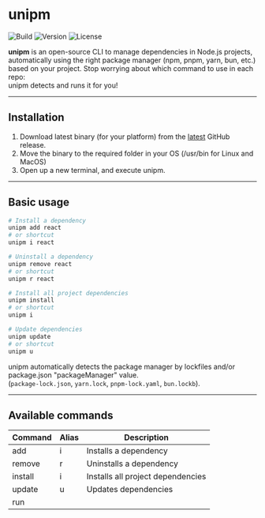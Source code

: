 # unipm

![Build](https://img.shields.io/github/actions/workflow/status/opticalsecurity/unipm/.github/workflows/build.yaml)
![Version](https://img.shields.io/github/v/release/opticalsecurity/unipm)
![License](https://img.shields.io/github/license/opticalsecurity/unipm)

**unipm** is an open-source CLI to manage dependencies in Node.js projects,  
automatically using the right package manager (npm, pnpm, yarn, bun, etc.)  
based on your project. Stop worrying about which command to use in each repo:  
unipm detects and runs it for you!

---

## Installation

1. Download latest binary (for your platform) from the [latest](https://github.com/opticalsecurity/unipm/releases/latest) GitHub release.
2. Move the binary to the required folder in your OS (/usr/bin for Linux and MacOS)
3. Open up a new terminal, and execute unipm.

---

## Basic usage

```bash
# Install a dependency
unipm add react
# or shortcut
unipm i react

# Uninstall a dependency
unipm remove react
# or shortcut
unipm r react

# Install all project dependencies
unipm install
# or shortcut
unipm i

# Update dependencies
unipm update
# or shortcut
unipm u
```

unipm automatically detects the package manager by lockfiles and/or package.json "packageManager" value.  
(`package-lock.json`, `yarn.lock`, `pnpm-lock.yaml`, `bun.lockb`).

---

## Available commands

| Command      | Alias | Description                              |
| ------------ | ----- | ---------------------------------------- |
| add <pkg>    | i     | Installs a dependency                    |
| remove <pkg> | r     | Uninstalls a dependency                  |
| install      | i     | Installs all project dependencies        |
| update       | u     | Updates dependencies                     |
| run <script> |       | Runs a script from package.json          |
| exec <cmd>   | x     | Runs a command using the package manager |

---

## Examples

```bash
# Install express
unipm add express

# Uninstall lodash
unipm remove lodash

# Run a script
unipm run build

# Run a command
unipm exec tsc
```

---

## Versioning

This project uses [Semantic Versioning (semver)](https://semver.org/).  
Example: `1.0.0`

---

## Contributing

All contributions are welcome!  
Open an issue or submit a PR.  
See [CONTRIBUTING.md](./CONTRIBUTING.md) for more info.

---

## Author

Made with love by Manu ([@opticalsecurity](https://github.com/opticalsecurity))  
La Plata, Buenos Aires 🇦🇷

---
